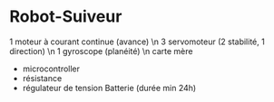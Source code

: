 # Robot-Suiveur
1 moteur à courant continue (avance) \n
3 servomoteur (2 stabilité, 1 direction) \n
1 gyroscope (planéité) \n
carte mère
  - microcontroller
  - résistance
  - régulateur de tension
Batterie (durée min 24h)
